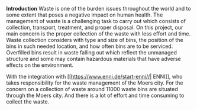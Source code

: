  **Introduction**
Waste is one of the burden issues throughout the world and to some extent that poses a negative impact on human health. The management of waste is a challenging task to carry out which consists of collection, transport, treatment, and proper disposal. 
On this project, our main concern is the proper collection of the waste with less effort and time. Waste collection considers with type and size of bins, the position of the bins in such needed location, and how often bins are to be serviced. Overfilled bins result in waste falling out which reflect the unmanaged structure and some may contain hazardous materials that have adverse effects on the environment.

With the integration with [[https://www.enni.de/start-enni//| ENNI]], who takes responsibility for the waste management of the Moers city. For the concern on a collection of waste around 11000 waste bins are situated through the Moers city. And there is a lot of effort and time consuming to collect the waste.


